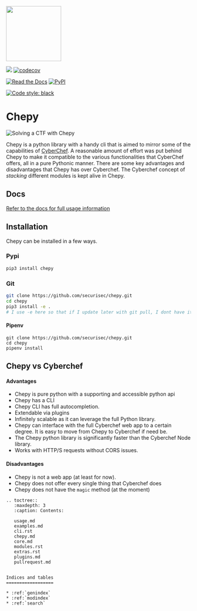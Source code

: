 <img src="https://raw.githubusercontent.com/securisec/chepy/master/logo.png" width="150px">

![](https://github.com/securisec/chepy/workflows/tests/badge.svg)
[![codecov](https://codecov.io/gh/securisec/chepy/branch/master/graph/badge.svg?token=q3pRktSVBu)](https://codecov.io/gh/securisec/chepy)

[![Read the Docs](https://img.shields.io/readthedocs/chepy.svg)](http://chepy.readthedocs.io/en/latest/)
[![PyPI](https://img.shields.io/pypi/v/chepy.svg)](https://pypi.python.org/pypi/chepy)

[![Code style: black](https://img.shields.io/badge/code%20style-black-000000.svg)](https://github.com/securisec/chepy)


# Chepy

![Solving a CTF with Chepy](https://raw.githubusercontent.com/securisec/chepy/master/docs/assets/ctf.gif)

Chepy is a python library with a handy cli that is aimed to mirror some of the capabilities of [CyberChef](https://gchq.github.io/CyberChef/). A reasonable amount of effort was put behind Chepy to make it compatible to the various functionalities that CyberChef offers, all in a pure Pythonic manner. There are some key advantages and disadvantages that Chepy has over Cyberchef. The Cyberchef concept of _stacking_ different modules is kept alive in Chepy.

## Docs
[Refer to the docs for full usage information](http://chepy.readthedocs.io/en/latest/)

## Installation
Chepy can be installed in a few ways.

### Pypi
```bash
pip3 install chepy
```

### Git
```bash
git clone https://github.com/securisec/chepy.git
cd chepy
pip3 install -e .
# I use -e here so that if I update later with git pull, I dont have it install it again (unless dependencies have changed)
```

#### Pipenv
```
git clone https://github.com/securisec/chepy.git
cd chepy
pipenv install
```

## Chepy vs Cyberchef

#### Advantages
- Chepy is pure python with a supporting and accessible python api
- Chepy has a CLI
- Chepy CLI has full autocompletion. 
- Extendable via plugins
- Infinitely scalable as it can leverage the full Python library.
- Chepy can interface with the full Cyberchef web app to a certain degree. It is easy to move from Chepy to Cyberchef if need be. 
- The Chepy python library is significantly faster than the Cyberchef Node library.
- Works with HTTP/S requests without CORS issues.

#### Disadvantages
- Chepy is not a web app (at least for now).
- Chepy does not offer every single thing that Cyberchef does
- Chepy does not have the `magic` method (at the moment)



```eval_rst
.. toctree::
   :maxdepth: 3
   :caption: Contents:

   usage.md
   examples.md
   cli.rst
   chepy.md
   core.md
   modules.rst
   extras.rst
   plugins.md
   pullrequest.md


Indices and tables
==================

* :ref:`genindex`
* :ref:`modindex`
* :ref:`search`
```